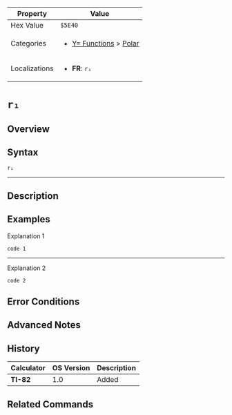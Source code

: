 | Property      | Value |
|---------------|-------|
| Hex Value     | `$5E40`|
| Categories    | <ul><li>[Y= Functions](<../categories/Y= Functions.md>) > [Polar](<../categories/Y= Functions.md#Polar>)</li></ul> |
| Localizations | <ul><li><b>FR</b>: `r₁`</li></ul> |

# `r₁`

## Overview




## Syntax
`r₁`

<hr>

## Description


## Examples

Explanation 1
```ti-basic
code 1
```
---
Explanation 2
```ti-basic
code 2
```

## Error Conditions


## Advanced Notes


## History
| Calculator | OS Version | Description |
|------------|------------|-------------|
| <b>TI-82</b> | 1.0 | Added |

## Related Commands

